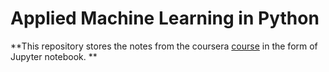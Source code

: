 # Applied Machine Learning in Python

**This repository stores the notes from the coursera [course](https://www.coursera.org/learn/python-machine-learning/home/info) in the form of Jupyter notebook. **
